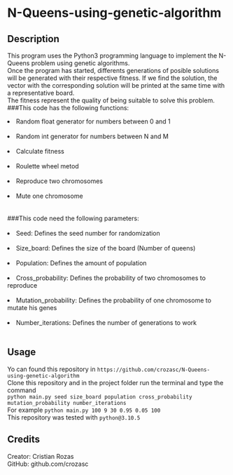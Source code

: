# N-Queens-using-genetic-algorithm

## Description
This program uses the Python3 programming language to implement the N-Queens problem using genetic algorithms.<br>
Once the program has started, differents generations of posible solutions will be generated with their respective fitness. If we find the solution, the vector with the corresponding solution will be printed at the same time with a representative board.<br>
The fitness represent the quality of being suitable to solve this problem. <br>
###This code has the following functions:<br>
<li>Random float generator for numbers between 0 and 1</li><br>
<li>Random int generator for numbers between N and M</li><br>
<li>Calculate fitness</li><br>
<li>Roulette wheel metod</li><br>
<li>Reproduce two chromosomes</li><br>
<li>Mute one chromosome</li><br><br>
###This code need the following parameters:<br><br>
<li>Seed: Defines the seed number for randomization</li><br>
<li>Size_board: Defines the size of the board (Number of queens)</li><br>
<li>Population: Defines the amount of population</li><br>
<li>Cross_probability: Defines the probability of two chromosomes to reproduce</li><br>
<li>Mutation_probability: Defines the probability of one chromosome to mutate his genes</li><br>
<li>Number_iterations: Defines the number of generations to work</li><br>

## Usage
Yo can found this repository in `https://github.com/crozasc/N-Queens-using-genetic-algorithm`<br>
Clone this repository and in the project folder run the terminal and type the command <br>
`python main.py seed size_board population cross_probability mutation_probability number_iterations`<br>
For example `python main.py 100 9 30 0.95 0.05 100`<br>
This repository was tested with `python@3.10.5`<br>

## Credits

Creator: Cristian Rozas <br>
GitHub: github.com/crozasc
